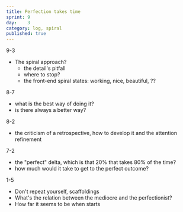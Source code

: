 ```yaml
---
title: Perfection takes time
sprint: 9
day:	3
category: log, spiral
published: true
---
```


9-3
- The spiral approach?
	- the detail's pitfall
	- where to stop?
	- the front-end spiral states: working, nice, beautiful, ??

8-7
- what is the best way of doing it?
- is there always a better way?

8-2
- the criticism of a retrospective, how to develop it and the attention refinement

7-2
- the "perfect" delta, which is that 20% that takes 80% of the time?
- how much would it take to get to the perfect outcome?

1-5
- Don't repeat yourself, scaffoldings
- What's the relation between the mediocre and the perfectionist?
- How far it seems to be when starts
